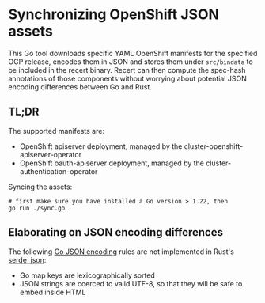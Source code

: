 # Synchronizing OpenShift JSON assets

This Go tool downloads specific YAML OpenShift manifests for the specified OCP release, encodes them in JSON and stores them under `src/bindata` to be included in the recert binary. Recert can then compute the spec-hash annotations of those components without worrying about potential JSON encoding differences between Go and Rust. 

## TL;DR

The supported manifests are:

- OpenShift apiserver deployment, managed by the cluster-openshift-apiserver-operator
- OpenShift oauth-apiserver deployment, managed by the cluster-authentication-operator

Syncing the assets:

```shell
# first make sure you have installed a Go version > 1.22, then
go run ./sync.go
```

## Elaborating on JSON encoding differences

The following [Go JSON encoding](https://pkg.go.dev/encoding/json#Marshal) rules are not implemented in Rust's [serde_json](https://docs.rs/serde_json/latest/serde_json/):

- Go map keys are lexicographically sorted
- JSON strings are coerced to valid UTF-8, so that they will be safe to embed inside HTML <script> tags

## Simulating the respective OpenShift cluster operators

After downloading the specified YAML manifests, we add and/or edit various fields of the latter, in order to end up with the same JSON manifests on which the respective cluster operators use to compute the spec-hash annotations. 

The steps we try to simulate can be found here:

- [OpenShift APIServer sync](https://github.com/openshift/cluster-openshift-apiserver-operator/blob/release-4.16/pkg/operator/workload/workload_openshiftapiserver_v311_00_sync.go#L350)
- [OpenShift OAuth APIServer sync](https://github.com/openshift/cluster-authentication-operator/blob/release-4.16/pkg/operator/workload/sync_openshift_oauth_apiserver.go#L131)

## Templating the required annotations

Part of the JSON manifest we need to compute the spec-hash on are annotations that need to be re-computed. For that reason, we add template variables to be replaced in recert, in the following format `${<variable name>}`.
